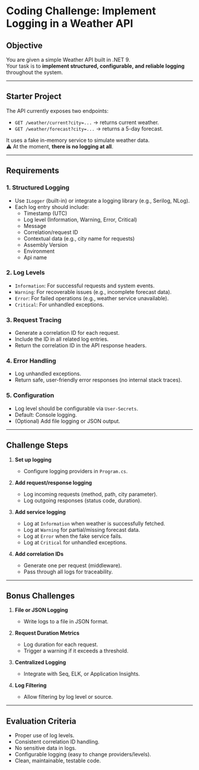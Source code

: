 # Coding Challenge: Implement Logging in a Weather API

## Objective
You are given a simple Weather API built in .NET 9.  
Your task is to **implement structured, configurable, and reliable logging** throughout the system.

---

## Starter Project
The API currently exposes two endpoints:

- `GET /weather/current?city=...` → returns current weather.
- `GET /weather/forecast?city=...` → returns a 5-day forecast.

It uses a fake in-memory service to simulate weather data.  
⚠️ At the moment, **there is no logging at all**.

---

## Requirements

### 1. Structured Logging
- Use `ILogger` (built-in) or integrate a logging library (e.g., Serilog, NLog).
- Each log entry should include:
  - Timestamp (UTC)
  - Log level (Information, Warning, Error, Critical)
  - Message
  - Correlation/request ID
  - Contextual data (e.g., city name for requests)
  - Assembly Version
  - Environment
  - Api name

### 2. Log Levels
- `Information`: For successful requests and system events.
- `Warning`: For recoverable issues (e.g., incomplete forecast data).
- `Error`: For failed operations (e.g., weather service unavailable).
- `Critical`: For unhandled exceptions.

### 3. Request Tracing
- Generate a correlation ID for each request.
- Include the ID in all related log entries.
- Return the correlation ID in the API response headers.

### 4. Error Handling
- Log unhandled exceptions.
- Return safe, user-friendly error responses (no internal stack traces).

### 5. Configuration
- Log level should be configurable via `User-Secrets`.
- Default: Console logging.
- (Optional) Add file logging or JSON output.

---

## Challenge Steps

1. **Set up logging**
   - Configure logging providers in `Program.cs`.

2. **Add request/response logging**
   - Log incoming requests (method, path, city parameter).
   - Log outgoing responses (status code, duration).

3. **Add service logging**
   - Log at `Information` when weather is successfully fetched.
   - Log at `Warning` for partial/missing forecast data.
   - Log at `Error` when the fake service fails.
   - Log at `Critical` for unhandled exceptions.

4. **Add correlation IDs**
   - Generate one per request (middleware).
   - Pass through all logs for traceability.

---

## Bonus Challenges

1. **File or JSON Logging**
   - Write logs to a file in JSON format.

2. **Request Duration Metrics**
   - Log duration for each request.
   - Trigger a warning if it exceeds a threshold.

3. **Centralized Logging**
   - Integrate with Seq, ELK, or Application Insights.

4. **Log Filtering**
   - Allow filtering by log level or source.

---

## Evaluation Criteria
- Proper use of log levels.
- Consistent correlation ID handling.
- No sensitive data in logs.
- Configurable logging (easy to change providers/levels).
- Clean, maintainable, testable code.

